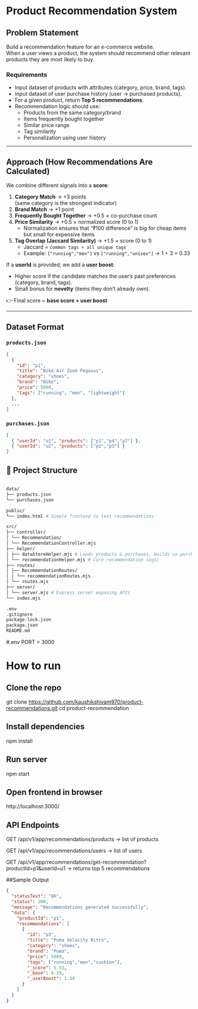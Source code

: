 # Product Recommendation System

## Problem Statement

Build a recommendation feature for an e-commerce website.  
When a user views a product, the system should recommend other relevant products they are most likely to buy.

### Requirements

- Input dataset of products with attributes (category, price, brand, tags).
- Input dataset of user purchase history (user → purchased products).
- For a given product, return **Top 5 recommendations**.
- Recommendation logic should use:
  - Products from the same category/brand
  - Items frequently bought together
  - Similar price range
  - Tag similarity
  - Personalization using user history

---

## Approach (How Recommendations Are Calculated)

We combine different signals into a **score**:

1. **Category Match** → +3 points  
   (same category is the strongest indicator)
2. **Brand Match** → +1 point
3. **Frequently Bought Together** → +0.5 × co-purchase count
4. **Price Similarity** → +0.5 × normalized score (0 to 1)
   - Normalization ensures that “₹100 difference” is big for cheap items but small for expensive items
5. **Tag Overlap (Jaccard Similarity)** → +1.5 × score (0 to 1)
   - Jaccard = `common tags ÷ all unique tags`
   - Example: `["running","men"]` vs `["running","unisex"]` → 1 ÷ 3 = 0.33

If a **userId** is provided, we add a **user boost**:

- Higher score if the candidate matches the user’s past preferences (category, brand, tags).
- Small bonus for **novelty** (items they don’t already own).

👉 Final score = **base score + user boost**

---

## Dataset Format

### `products.json`

````json
[
  {
    "id": "p1",
    "title": "Nike Air Zoom Pegasus",
    "category": "shoes",
    "brand": "Nike",
    "price": 5999,
    "tags": ["running", "men", "lightweight"]
  },
  ...
]
````




### `purchases.json`
````json
[
  { "userId": "u1", "products": ["p1","p4","p7"] },
  { "userId": "u2", "products": ["p2","p3"] }
]

````

## 📁 Project Structure

```bash

data/
├── products.json
└── purchases.json

public/
└── index.html # Simple frontend to test recommendations

src/
├── controller/
│ └── Recommendation/
│ └── RecommendationController.mjs
├── helper/
│ ├── dataStoreHelper.mjs # Loads products & purchases, builds co-purchase + user profiles
│ └── recommendationHelper.mjs # Core recommendation logic
├── routes/
│ ├── RecommendationRoutes/
│ │ └── recommendationRoutes.mjs
│ └── routes.mjs
├── server/
│ └── server.mjs # Express server exposing APIs
└── index.mjs

.env
.gitignore
package-lock.json
package.json
README.md

````

#.env
PORT = 3000


# How to run

## Clone the repo
git clone https://github.com/kaushikshivam970/product-recommendations.git
cd product-recommendation

## Install dependencies
npm install

## Run server
npm start


## Open frontend in browser

http://localhost:3000/

## API Endpoints

GET /api/v1/app/recommendations/products → list of products

GET /api/v1/app/recommendations/users → list of users

GET /api/v1/app/recommendations/get-recommendation?productId=p1&userId=u1
→ returns top 5 recommendations

##Sample Output
````json
{
  "statusText": "OK",
  "status": 200,
  "message": "Recommendations generated successfully",
  "data": {
    "productId": "p1",
    "recommendations": [
      {
        "id": "p3",
        "title": "Puma Velocity Nitro",
        "category": "shoes",
        "brand": "Puma",
        "price": 5699,
        "tags": ["running","men","cushion"],
        "_score": 5.53,
        "_base": 4.19,
        "_userBoost": 1.34
      }
    ]
  }
}

````


````
